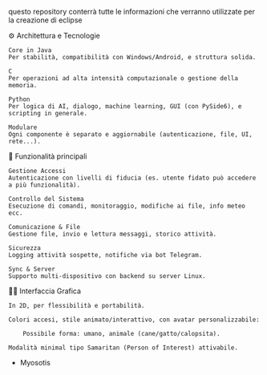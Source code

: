 questo repository conterrà tutte le informazioni
che verranno utilizzate per la creazione di eclipse

⚙️ Architettura e Tecnologie

    Core in Java
    Per stabilità, compatibilità con Windows/Android, e struttura solida.

    C
    Per operazioni ad alta intensità computazionale o gestione della memoria.

    Python
    Per logica di AI, dialogo, machine learning, GUI (con PySide6), e scripting in generale.

    Modulare
    Ogni componente è separato e aggiornabile (autenticazione, file, UI, rete...).

🔐 Funzionalità principali

    Gestione Accessi
    Autenticazione con livelli di fiducia (es. utente fidato può accedere a più funzionalità).

    Controllo del Sistema
    Esecuzione di comandi, monitoraggio, modifiche ai file, info meteo ecc.

    Comunicazione & File
    Gestione file, invio e lettura messaggi, storico attività.

    Sicurezza
    Logging attività sospette, notifiche via bot Telegram.

    Sync & Server
    Supporto multi-dispositivo con backend su server Linux.

🧑‍🎨 Interfaccia Grafica

    In 2D, per flessibilità e portabilità.

    Colori accesi, stile animato/interattivo, con avatar personalizzabile:

        Possibile forma: umano, animale (cane/gatto/calopsita).

    Modalità minimal tipo Samaritan (Person of Interest) attivabile.


- Myosotis